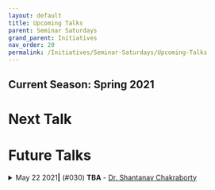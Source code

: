 ```yaml
---
layout: default
title: Upcoming Talks
parent: Seminar Saturdays
grand_parent: Initiatives
nav_order: 20
permalink: /Initiatives/Seminar-Saturdays/Upcoming-Talks
---
```


Current Season: Spring 2021
---------------------------

Next Talk
=========


Future Talks
==============

<details><summary>May 22 2021<b>|</b> (#030) <b>TBA</b> - <a href="https://sites.google.com/view/shchakra"> Dr. Shantanav Chakraborty</a></summary><div class="custom-spoiler"><p>

**Date and Time**: [22-05-2021, 19:30 - 21:00 IST]()

### Abstract
TBA

### Prerequisites
TBA

### Resources
TBA

</p></div></details>


<!--
<details><summary>[[DATE]] <b>|</b> (#[[IDX]]) <b>[[TITLE]]</b> - <a href="[[HOMEPAGE]]">[[AUTHOR]]</a></summary><div class="custom-spoiler"><p>

**Date & Time**: [INFO](<calendar_link>)

### Abstract

### Prerequisites

### Resources

</p></div></details>
-->
